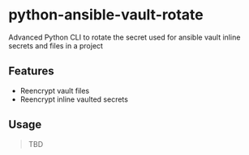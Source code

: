 python-ansible-vault-rotate
===

Advanced Python CLI to rotate the secret used for ansible vault inline secrets and files in a project

## Features

- Reencrypt vault files
- Reencrypt inline vaulted secrets

## Usage

> TBD
